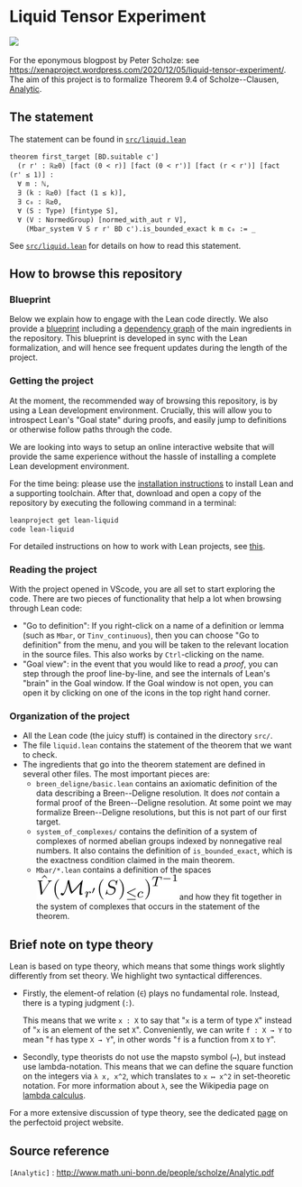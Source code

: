 # Liquid Tensor Experiment

![](https://github.com/leanprover-community/lean-liquid/workflows/continuous%20integration/badge.svg?branch=master)

For the eponymous blogpost by Peter Scholze: see https://xenaproject.wordpress.com/2020/12/05/liquid-tensor-experiment/.
The aim of this project is to formalize Theorem 9.4 of Scholze--Clausen, [Analytic].

## The statement

The statement can be found in [`src/liquid.lean`](https://github.com/leanprover-community/lean-liquid/blob/master/src/liquid.lean#L29)

```lean
theorem first_target [BD.suitable c']
  (r r' : ℝ≥0) [fact (0 < r)] [fact (0 < r')] [fact (r < r')] [fact (r' ≤ 1)] :
  ∀ m : ℕ,
  ∃ (k : ℝ≥0) [fact (1 ≤ k)],
  ∃ c₀ : ℝ≥0,
  ∀ (S : Type) [fintype S],
  ∀ (V : NormedGroup) [normed_with_aut r V],​
    (Mbar_system V S r r' BD c').is_bounded_exact k m c₀ := _
```

See [`src/liquid.lean`](https://github.com/leanprover-community/lean-liquid/blob/master/src/liquid.lean#40)
for details on how to read this statement.

## How to browse this repository

### Blueprint

Below we explain how to engage with the Lean code directly.
We also provide a [blueprint](https://leanprover-community.github.io/liquid/)
including a [dependency graph](https://leanprover-community.github.io/liquid/dep_graph.html)
of the main ingredients in the repository.
This blueprint is developed in sync with the Lean formalization,
and will hence see frequent updates during the length of the project.

### Getting the project

At the moment, the recommended way of browsing this repository,
is by using a Lean development environment.
Crucially, this will allow you to introspect Lean's "Goal state" during proofs,
and easily jump to definitions or otherwise follow paths through the code.

We are looking into ways to setup an online interactive website
that will provide the same experience without the hassle of installing a complete
Lean development environment.

For the time being: please use the
[installation instructions](https://leanprover-community.github.io/get_started.html#regular-install)
to install Lean and a supporting toolchain.
After that, download and open a copy of the repository
by executing the following command in a terminal:
```
leanproject get lean-liquid
code lean-liquid
```
For detailed instructions on how to work with Lean projects,
see [this](https://leanprover-community.github.io/install/project.html).

### Reading the project

With the project opened in VScode,
you are all set to start exploring the code.
There are two pieces of functionality that help a lot when browsing through Lean code:

* "Go to definition": If you right-click on a name of a definition or lemma
  (such as `Mbar`, or `Tinv_continuous`), then you can choose "Go to definition" from the menu,
  and you will be taken to the relevant location in the source files.
  This also works by `Ctrl`-clicking on the name.
* "Goal view": in the event that you would like to read a *proof*,
  you can step through the proof line-by-line,
  and see the internals of Lean's "brain" in the Goal window.
  If the Goal window is not open,
  you can open it by clicking on one of the icons in the top right hand corner.

### Organization of the project

* All the Lean code (the juicy stuff) is contained in the directory `src/`.
* The file `liquid.lean` contains the statement of the theorem that we want to check.
* The ingredients that go into the theorem statement are defined in several other files.
  The most important pieces are:
  - `breen_deligne/basic.lean` contains an axiomatic definition
    of the data describing a Breen--Deligne resolution.
    It does *not* contain a formal proof of the Breen--Deligne resolution.
    At some point we may formalize Breen--Deligne resolutions,
    but this is not part of our first target.
  - `system_of_complexes/` contains the definition of a system of complexes
    of normed abelian groups indexed by nonnegative real numbers.
    It also contains the definition of `is_bounded_exact`,
    which is the exactness condition claimed in the main theorem.
  - `Mbar/*.lean` contains a definition of the spaces ![](svg/VhatMbar.svg)
    and how they fit together in the system of complexes
    that occurs in the statement of the theorem.

## Brief note on type theory

Lean is based on type theory,
which means that some things work slightly differently from set theory.
We highlight two syntactical differences.

* Firstly, the element-of relation (`∈`) plays no fundamental role.
  Instead, there is a typing judgment (`:`).

  This means that we write `x : X` to say that "`x` is a term of type `X`"
  instead of "`x` is an element of the set `X`".
  Conveniently, we can write `f : X → Y` to mean "`f` has type `X → Y`",
  in other words "`f` is a function from `X` to `Y`".

* Secondly, type theorists do not use the mapsto symbol (`↦`),
  but instead use lambda-notation.
  This means that we can define the square function on the integers via
  `λ x, x^2`, which translates to `x ↦ x^2` in set-theoretic notation.
  For more information about `λ`, see the Wikipedia page on
  [lambda calculus](https://en.wikipedia.org/wiki/Lambda_calculus).

For a more extensive discussion of type theory,
see the dedicated
[page](https://leanprover-community.github.io/lean-perfectoid-spaces/type_theory.html)
on the perfectoid project website.

## Source reference

`[Analytic]` : http://www.math.uni-bonn.de/people/scholze/Analytic.pdf

[Analytic]: http://www.math.uni-bonn.de/people/scholze/Analytic.pdf
